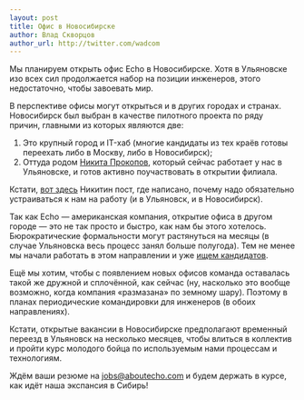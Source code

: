 ```yaml
---
layout: post
title: Офис в Новосибирске
author: Влад Скворцов
author_url: http://twitter.com/wadcom
---
```


Мы планируем открыть офис Echo в Новосибирске. Хотя в Ульяновске изо всех сил
продолжается набор на позиции инженеров, этого недостаточно, чтобы завоевать
мир.

В перспективе офисы могут открыться и в других городах и странах. Новосибирск
был выбран в качестве пилотного проекта по ряду причин, главными из которых
являются две:

1. Это крупный город и IT-хаб (многие кандидаты из тех
краёв готовы переехать либо в Москву, либо в Новосибирск);
2. Оттуда родом
<a href="http://tonsky.livejournal.com">Никита Прокопов</a>, который сейчас
работает у нас в Ульяновске, и готов активно поучаствовать в открытии филиала.

Кстати, <a href="http://tonsky.livejournal.com/266357.html">вот здесь</a>
Никитин пост, где написано, почему надо обязательно устраиваться к нам на
работу (и в Ульяновск, и в Новосибирск).

Так как Echo — американская компания, открытие офиса в другом городе — это
не так просто и быстро, как нам бы этого хотелось. Бюрократические формальности
могут растянуться на месяцы (в случае Ульяновска весь процесс занял больше
полугода). Тем не менее мы начали работать в этом направлении и 
уже <a href="http://rabota.ngs.ru/vacancy/Server_side_programmist?id=11561917">
ищем кандидатов</a>.

Ещё мы хотим, чтобы с появлением новых офисов команда оставалась такой же
дружной и сплочённой, как сейчас (ну, насколько это вообще возможно, когда
компания «размазана» по земному шару). Поэтому в планах периодические
командировки для инженеров (в обоих направлениях).

Кстати, открытые вакансии в Новосибирске предполагают временный переезд в
Ульяновск на несколько месяцев, чтобы влиться в коллектив и пройти курс
молодого бойца по используемым нами процессам и технологиям.

Ждём ваши резюме на <a href="mailto:jobs@aboutecho.com">jobs@aboutecho.com</a>
и будем держать в курсе, как идёт наша экспансия в Сибирь!
